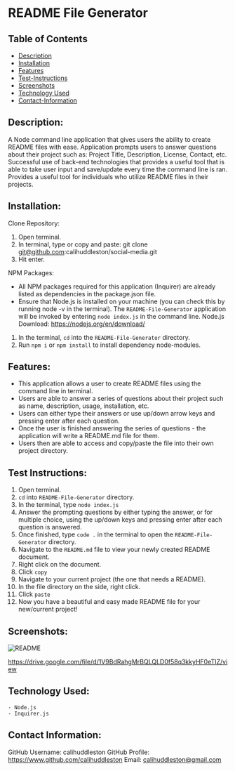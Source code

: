 # README File Generator

## Table of Contents

- [Description](#description)
- [Installation](#install)
- [Features](#features)
- [Test-Instructions](#test)
- [Screenshots](#screenshots)
- [Technology Used](#techused)
- [Contact-Information](#email)

## Description:

A Node command line application that gives users the ability to create README files with ease. Application prompts users to answer questions about their project such as: Project Title, Description, License, Contact, etc. 
Successful use of back-end technologies that provides a useful tool that is able to take user input and save/update every time the command line is ran. Provides a useful tool for individuals who utilize README files in their projects. 

## Installation:

Clone Repository:
1. Open terminal.
2. In terminal, type or copy and paste: git clone git@github.com:calihuddleston/social-media.git
3. Hit enter.

NPM Packages:
- All NPM packages required for this application (Inquirer) are already listed as dependencies in the package.json file.
- Ensure that Node.js is installed on your machine (you can check this by running node -v in the terminal). The `README-File-Generator` application will be invoked by entering `node index.js` in the command line. Node.js Download: https://nodejs.org/en/download/
1. In the terminal, `cd` into the `README-File-Generator` directory.
2. Run `npm i` or `npm install` to install dependency node-modules. 

## Features:

- This application allows a user to create README files using the command line in terminal.
- Users are able to answer a series of questions about their project such as name, description, usage, installation, etc. 
- Users can either type their answers or use up/down arrow keys and pressing enter after each question.
- Once the user is finished answering the series of questions - the application will write a README.md file for them. 
- Users then are able to access and copy/paste the file into their own project directory.

## Test Instructions:

1. Open terminal.
2. `cd` into `README-File-Generator` directory. 
3. In the terminal, type `node index.js`
4. Answer the prompting questions by either typing the answer, or for multiple choice, using the up/down keys and pressing enter after each question is answered. 
5. Once finished, type `code .` in the terminal to open the `README-File-Generator` directory. 
6. Navigate to the `README.md` file to view your newly created README document. 
7. Right click on the document.
8. Click `copy`
9. Navigate to your current project (the one that needs a README).
10. In the file directory on the side, right click.
11. Click `paste`
12. Now you have a beautiful and easy made README file for your new/current project!

## Screenshots:
![README](https://user-images.githubusercontent.com/102004484/217685851-0901b222-bcab-4c66-92ef-cbb0bab6f411.png)

https://drive.google.com/file/d/1V9BdRahgMrBQLQLD0f58q3kkyHF0eTIZ/view

## Technology Used:

    - Node.js 
    - Inquirer.js

## Contact Information:

GitHub Username: calihuddleston
GitHub Profile: https://www.github.com/calihuddleston
Email: calihuddleston@gmail.com
